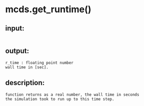 # mcds.get_runtime()

## input:
```
```

## output:
```
r_time : floating point number
wall time in [sec].
```

## description:
```
function returns as a real number, the wall time in seconds
the simulation took to run up to this time step.
```